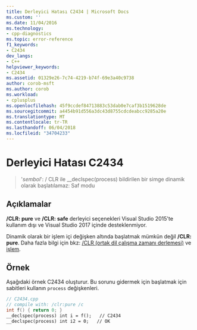 ```yaml
---
title: Derleyici Hatası C2434 | Microsoft Docs
ms.custom: ''
ms.date: 11/04/2016
ms.technology:
- cpp-diagnostics
ms.topic: error-reference
f1_keywords:
- C2434
dev_langs:
- C++
helpviewer_keywords:
- C2434
ms.assetid: 01329e26-7c74-4219-b74f-69e3a40c9738
author: corob-msft
ms.author: corob
ms.workload:
- cplusplus
ms.openlocfilehash: 45f9ccdef84713883c53dab0e7caf3b1519628de
ms.sourcegitcommit: a4454b91d556a3dc43d8755cdcdeabcc9285a20e
ms.translationtype: MT
ms.contentlocale: tr-TR
ms.lasthandoff: 06/04/2018
ms.locfileid: "34704233"
---
```

# <a name="compiler-error-c2434"></a>Derleyici Hatası C2434

> '*sembol*': / CLR ile __declspec(process) bildirilen bir simge dinamik olarak başlatılamaz: Saf modu

## <a name="remarks"></a>Açıklamalar

**/CLR: pure** ve **/CLR: safe** derleyici seçenekleri Visual Studio 2015'te kullanım dışı ve Visual Studio 2017 içinde desteklenmiyor.

Dinamik olarak bir işlem içi değişken altında başlatmak mümkün değil **/CLR: pure**. Daha fazla bilgi için bkz: [/CLR (ortak dil çalışma zamanı derlemesi)](../../build/reference/clr-common-language-runtime-compilation.md) ve [işlem](../../cpp/process.md).

## <a name="example"></a>Örnek

Aşağıdaki örnek C2434 oluşturur. Bu sorunu gidermek için başlatmak için sabitleri kullanın `process` değişkenleri.

```cpp
// C2434.cpp
// compile with: /clr:pure /c
int f() { return 0; }
__declspec(process) int i = f();   // C2434
__declspec(process) int i2 = 0;   // OK
```